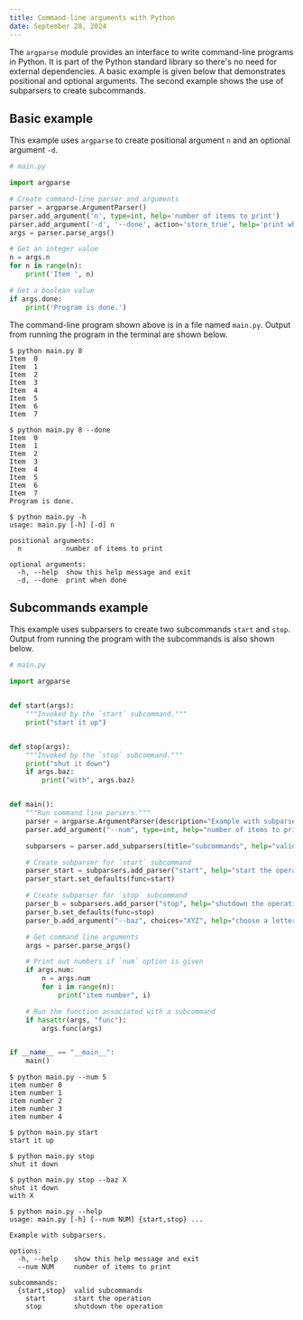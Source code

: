 ```yaml
---
title: Command-line arguments with Python
date: September 28, 2024
---
```


The `argparse` module provides an interface to write command-line programs in Python. It is part of the Python standard library so there's no need for external dependencies. A basic example is given below that demonstrates positional and optional arguments. The second example shows the use of subparsers to create subcommands.

## Basic example

This example uses `argparse` to create positional argument `n` and an optional argument `-d`.

```python
# main.py

import argparse

# Create command-line parser and arguments
parser = argparse.ArgumentParser()
parser.add_argument('n', type=int, help='number of items to print')
parser.add_argument('-d', '--done', action='store_true', help='print when done')
args = parser.parse_args()

# Get an integer value
n = args.n
for n in range(n):
    print('Item ', n)

# Get a boolean value
if args.done:
    print('Program is done.')
```

The command-line program shown above is in a file named `main.py`. Output from running the program in the terminal are shown below.

```text
$ python main.py 8
Item  0
Item  1
Item  2
Item  3
Item  4
Item  5
Item  6
Item  7

$ python main.py 8 --done
Item  0
Item  1
Item  2
Item  3
Item  4
Item  5
Item  6
Item  7
Program is done.

$ python main.py -h
usage: main.py [-h] [-d] n

positional arguments:
  n           number of items to print

optional arguments:
  -h, --help  show this help message and exit
  -d, --done  print when done
```

## Subcommands example

This example uses subparsers to create two subcommands `start` and `stop`. Output from running the program with the subcommands is also shown below.

```python
# main.py

import argparse


def start(args):
    """Invoked by the `start` subcommand."""
    print("start it up")


def stop(args):
    """Invoked by the `stop` subcommand."""
    print("shut it down")
    if args.baz:
        print("with", args.baz)


def main():
    """Run command line parsers."""
    parser = argparse.ArgumentParser(description="Example with subparsers.")
    parser.add_argument("--num", type=int, help="number of items to print")

    subparsers = parser.add_subparsers(title="subcommands", help="valid subcommands")

    # Create subparser for `start` subcommand
    parser_start = subparsers.add_parser("start", help="start the operation")
    parser_start.set_defaults(func=start)

    # Create subparser for `stop` subcommand
    parser_b = subparsers.add_parser("stop", help="shutdown the operation")
    parser_b.set_defaults(func=stop)
    parser_b.add_argument("--baz", choices="XYZ", help="choose a letter")

    # Get command line arguments
    args = parser.parse_args()

    # Print out numbers if `num` option is given
    if args.num:
        n = args.num
        for i in range(n):
            print("item number", i)

    # Run the function associated with a subcommand
    if hasattr(args, "func"):
        args.func(args)


if __name__ == "__main__":
    main()
```

```text
$ python main.py --num 5
item number 0
item number 1
item number 2
item number 3
item number 4

$ python main.py start
start it up

$ python main.py stop
shut it down

$ python main.py stop --baz X
shut it down
with X

$ python main.py --help
usage: main.py [-h] [--num NUM] {start,stop} ...

Example with subparsers.

options:
  -h, --help    show this help message and exit
  --num NUM     number of items to print

subcommands:
  {start,stop}  valid subcommands
    start       start the operation
    stop        shutdown the operation
```
